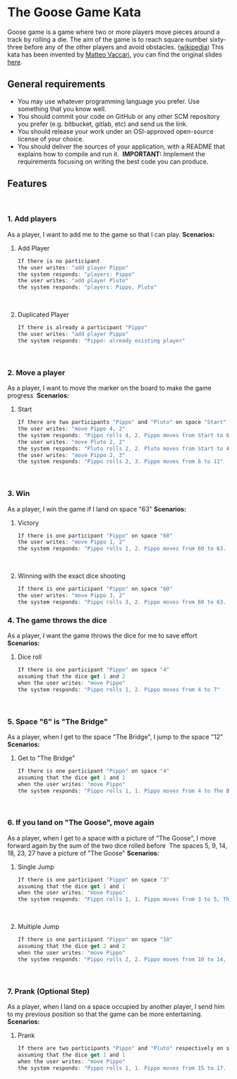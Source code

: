 # The Goose Game Kata

Goose game is a game where two or more players move pieces around a track by rolling a die. The aim of the game is to
reach square number sixty-three before any of the other players and avoid
obstacles. ([wikipedia](https://en.wikipedia.org/wiki/Game_of_the_Goose))
​ This kata has been invented by [Matteo Vaccari](https://github.com/xpmatteo), you can find the original
slides [here](https://www.slideshare.net/pierodibello/il-dilettevole-giuoco-delloca-coding-dojo). ​

## General requirements

- You may use whatever programming language you prefer. Use something that you know well.
- You should commit your code on GitHub or any other SCM repository you prefer (e.g. bitbucket, gitlab, etc) and send us
  the link.
- You should release your work under an OSI-approved open-source license of your choice.
- You should deliver the sources of your application, with a README that explains how to compile and run it. ​
  **IMPORTANT:** Implement the requirements focusing on writing the best code you can produce. ​

## Features

​

### 1. Add players

As a player, I want to add me to the game so that I can play. ​
**Scenarios:**

1. Add Player
   ```js
   If there is no participant
   the user writes: "add player Pippo"
   the system responds: "players: Pippo"
   the user writes: "add player Pluto"
   the system responds: "players: Pippo, Pluto"
   ```

​

2. Duplicated Player
   ```js
   If there is already a participant "Pippo"
   the user writes: "add player Pippo"
   the system responds: "Pippo: already existing player"
   ```

​

### 2. Move a player

As a player, I want to move the marker on the board to make the game progress ​
**Scenarios:**

1. Start
   ```js
   If there are two participants "Pippo" and "Pluto" on space "Start"
   the user writes: "move Pippo 4, 2"
   the system responds: "Pippo rolls 4, 2. Pippo moves from Start to 6"
   the user writes: "move Pluto 2, 2"
   the system responds: "Pluto rolls 2, 2. Pluto moves from Start to 4"
   the user writes: "move Pippo 2, 3"
   the system responds: "Pippo rolls 2, 3. Pippo moves from 6 to 11"
   ```

​

### 3. Win

As a player, I win the game if I land on space "63"
​
**Scenarios:**

1. Victory
   ```js
   If there is one participant "Pippo" on space "60"
   the user writes: "move Pippo 1, 2"
   the system responds: "Pippo rolls 1, 2. Pippo moves from 60 to 63. Pippo Wins!!"
   ```

​

2. Winning with the exact dice shooting
   ```js
   If there is one participant "Pippo" on space "60"
   the user writes: "move Pippo 3, 2"
   the system responds: "Pippo rolls 3, 2. Pippo moves from 60 to 63. Pippo bounces! Pippo returns to 61"
   ```

### 4. The game throws the dice

As a player, I want the game throws the dice for me to save effort ​
**Scenarios:**

1. Dice roll
   ```js
   If there is one participant "Pippo" on space "4"
   assuming that the dice get 1 and 2
   when the user writes: "move Pippo"
   the system responds: "Pippo rolls 1, 2. Pippo moves from 4 to 7"
   ```

​

### 5. Space "6" is "The Bridge"

As a player, when I get to the space "The Bridge", I jump to the space "12"
​
**Scenarios:**

1. Get to "The Bridge"
   ```js
   If there is one participant "Pippo" on space "4"
   assuming that the dice get 1 and 1
   when the user writes: "move Pippo"
   the system responds: "Pippo rolls 1, 1. Pippo moves from 4 to The Bridge. Pippo jumps to 12"
   ```

​

### 6. If you land on "The Goose", move again

As a player, when I get to a space with a picture of "The Goose", I move forward again by the sum of the two dice rolled
before ​ The spaces 5, 9, 14, 18, 23, 27 have a picture of "The Goose"
​
**Scenarios:**

1. Single Jump
   ```js
   If there is one participant "Pippo" on space "3"
   assuming that the dice get 1 and 1
   when the user writes: "move Pippo"
   the system responds: "Pippo rolls 1, 1. Pippo moves from 3 to 5, The Goose. Pippo moves again and goes to 7"
   ```

​

2. Multiple Jump
   ```js
   If there is one participant "Pippo" on space "10"
   assuming that the dice get 2 and 2
   when the user writes: "move Pippo"
   the system responds: "Pippo rolls 2, 2. Pippo moves from 10 to 14, The Goose. Pippo moves again and goes to 18, The Goose. Pippo moves again and goes to 22"
   ```

​

### 7. Prank (Optional Step)

As a player, when I land on a space occupied by another player, I send him to my previous position so that the game can
be more entertaining. ​
**Scenarios:**

1. Prank
   ```js
   If there are two participants "Pippo" and "Pluto" respectively on spaces "15" and "17"
   assuming that the dice get 1 and 1
   when the user writes: "move Pippo"
   the system responds: "Pippo rolls 1, 1. Pippo moves from 15 to 17. On 17 there is Pluto, who returns to 15"
   ```